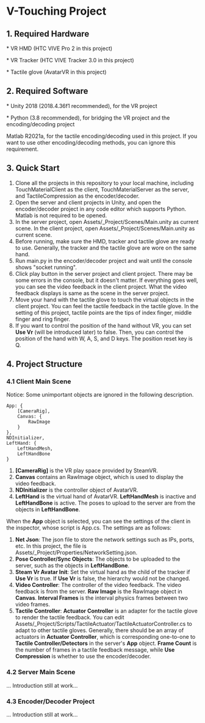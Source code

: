 # V-Touching Project

## 1. Required Hardware
\* VR HMD (HTC VIVE Pro 2 in this project)

\* VR Tracker (HTC VIVE Tracker 3.0 in this project)

\* Tactile glove (AvatarVR in this project)

## 2. Required Software
\* Unity 2018 (2018.4.36f1 recommended), for the VR project

\* Python (3.8 recommended), for bridging the VR project and the encoding/decoding project

Matlab R2021a, for the tactile encoding/decoding used in this project. If you want to use other encoding/decoding methods, you can ignore this requirement.

## 3. Quick Start
1. Clone all the projects in this repository to your local machine, including TouchMaterialClient as the client, TouchMaterialServer as the server, and TactileCompression as the encoder/decoder.
2. Open the server and client projects in Unity, and open the encoder/decoder project in any code editor which supports Python. Matlab is not required to be opened.
3. In the server project, open Assets/_Project/Scenes/Main.unity as current scene. In the client project, open Assets/_Project/Scenes/Main.unity as current scene.
4. Before running, make sure the HMD, tracker and tactile glove are ready to use. Generally, the tracker and the tactile glove are wore on the same hand.
5. Run main.py in the encoder/decoder project and wait until the console shows "socket running".
6. Click play button in the server project and client project. There may be some errors in the console, but it doesn't matter. If everything goes well, you can see the video feedback in the client project. What the video feedback displays is same as the scene in the server project.
7. Move your hand with the tactile glove to touch the virtual objects in the client project. You can feel the tactile feedback in the tactile glove. In the setting of this project, tactile points are the tips of index finger, middle finger and ring finger.
8. If you want to control the position of the hand without VR, you can set **Use Vr** (will be introduced later) to false. Then, you can control the position of the hand with W, A, S, and D keys. The position reset key is Q.

## 4. Project Structure
### 4.1 Client Main Scene
Notice: Some unimportant objects are ignored in the following description.

    App: {
        [CameraRig],
        Canvas: {
            RawImage
        }
    },
    NDInitializer,
    LeftHand: {
        LeftHandMesh,
        LeftHandBone
    }

1. **[CameraRig]** is the VR play space provided by SteamVR.
2. **Canvas** contains an RawImage object, which is used to display the video feedback.
3. **NDInitializer** is the controller object of AvatarVR.
4. **LeftHand** is the virtual hand of AvatarVR. **LeftHandMesh** is inactive and **LeftHandBone** is active. The poses to upload to the server are from the objects in **LeftHandBone**.

When the **App** object is selected, you can see the settings of the client in the inspector, whose script is App.cs. The settings are as follows:

1. **Net Json**: The json file to store the network settings such as IPs, ports, etc. In this project, the file is Assets/_Project/Properties/NetworkSetting.json.
2. **Pose Controller/Sync Objects**: The objects to be uploaded to the server, such as the objects in **LeftHandBone**.
3. **Steam Vr Avatar Init**: Set the virtual hand as the child of the tracker if **Use Vr** is true. If **Use Vr** is false, the hierarchy would not be changed.
4. **Video Controller**: The controller of the video feedback. The video feedback is from the server. **Raw Image** is the RawImage object in **Canvas**. **Interval Frames** is the interval physics frames between two video frames.
5. **Tactile Controller**: **Actuator Controller** is an adapter for the tactile glove to render the tactile feedback. You can edit Assets/_Project/Scripts/TactileActuator/TactileActuatorController.cs to adapt to other tactile gloves. Generally, there should be an array of actuators in **Actuator Controller**, which is corresponding one-to-one to **Tactile Controller/Detectors** in the server's **App** object. **Frame Count** is the number of frames in a tactile feedback message, while **Use Compression** is whether to use the encoder/decoder.

### 4.2 Server Main Scene
... Introduction still at work...

### 4.3 Encoder/Decoder Project
... Introduction still at work...